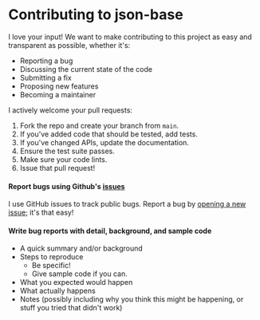 # Contributing to json-base
I love your input! We want to make contributing to this project as easy and transparent as possible, whether it's:

- Reporting a bug
- Discussing the current state of the code
- Submitting a fix
- Proposing new features
- Becoming a maintainer


I actively welcome your pull requests:

1. Fork the repo and create your branch from `main`.
2. If you've added code that should be tested, add tests.
3. If you've changed APIs, update the documentation.
4. Ensure the test suite passes.
5. Make sure your code lints.
6. Issue that pull request!


#### Report bugs using Github's [issues](https://github.com/briandk/transcriptase-atom/issues)

I use GitHub issues to track public bugs. Report a bug by [opening a new issue](https://github.com/ndzhwr/json-base/issues/new); it's that easy!

#### Write bug reports with detail, background, and sample code

- A quick summary and/or background
- Steps to reproduce
  - Be specific!
  - Give sample code if you can.
- What you expected would happen
- What actually happens
- Notes (possibly including why you think this might be happening, or stuff you tried that didn't work)
